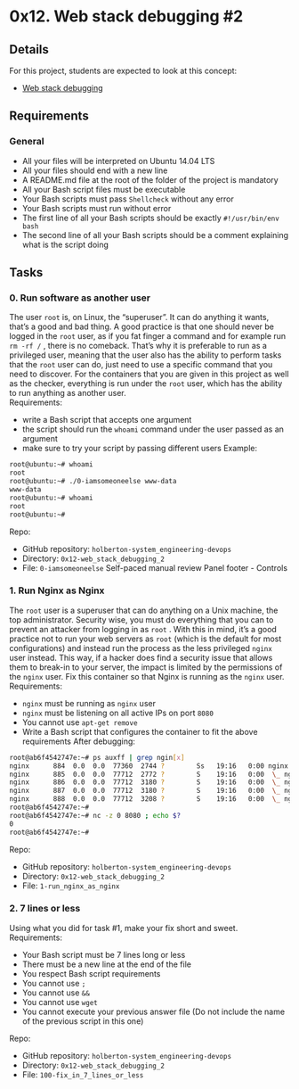 # 0x12. Web stack debugging #2
## Details
For this project, students are expected to look at this concept:
* [Web stack debugging](https://intranet.hbtn.io/concepts/68)

## Requirements
### General
* All your files will be interpreted on Ubuntu 14.04 LTS
* All your files should end with a new line
* A README.md file at the root of the folder of the project is mandatory
* All your Bash script files must be executable
* Your Bash scripts must pass  ` Shellcheck `  without any error
* Your Bash scripts must run without error
* The first line of all your Bash scripts should be exactly  ` #!/usr/bin/env bash `
* The second line of all your Bash scripts should be a comment explaining what is the script doing

## Tasks
### 0. Run software as another user

The user   ` root `   is, on Linux, the “superuser”. It can do anything it wants, that’s a good and bad thing. A good practice is that one should never be logged in the   ` root `   user, as if you fat finger a command and for example run   ` rm -rf / `  , there is no comeback. That’s why it is preferable to run as a privileged user, meaning that the user also has the ability to perform tasks that the   ` root `   user can do, just need to use a specific command that you need to discover.
For the containers that you are given in this project as well as the checker, everything is run under the   ` root `   user, which has the ability to run anything as another user.
<br>Requirements:
* write a Bash script that accepts one argument
* the script should run the  ` whoami `  command under the user passed as an argument
* make sure to try your script by passing different users
Example:
```bash
root@ubuntu:~# whoami
root
root@ubuntu:~# ./0-iamsomeoneelse www-data
www-data
root@ubuntu:~# whoami
root
root@ubuntu:~#
```
 Repo:
* GitHub repository:  ` holberton-system_engineering-devops `
* Directory:  ` 0x12-web_stack_debugging_2 `
* File:  ` 0-iamsomeoneelse `
 Self-paced manual review  Panel footer - Controls

### 1. Run Nginx as Nginx
The   ` root `   user is a superuser that can do anything on a Unix machine, the top administrator. Security wise, you must do everything that you can to prevent an attacker from logging in as   ` root `  . With this in mind, it’s a good practice not to run your web servers as   ` root `   (which is the default for most configurations) and instead run the process as the less privileged   ` nginx `   user instead. This way, if a hacker does find a security issue that allows them to break-in to your server, the impact is limited by the permissions of the   ` nginx `   user.
Fix this container so that Nginx is running as the   ` nginx `   user.
<br>Requirements:
*  ` nginx `  must be running as  ` nginx `  user
*  ` nginx `  must be listening on all active IPs on port  ` 8080 `
* You cannot use  ` apt-get remove `
* Write a Bash script that configures the container to fit the above requirements
After debugging:
```bash
root@ab6f4542747e:~# ps auxff | grep ngin[x]
nginx      884  0.0  0.0  77360  2744 ?        Ss   19:16   0:00 nginx: master process /usr/sbin/nginx
nginx      885  0.0  0.0  77712  2772 ?        S    19:16   0:00  \_ nginx: worker process
nginx      886  0.0  0.0  77712  3180 ?        S    19:16   0:00  \_ nginx: worker process
nginx      887  0.0  0.0  77712  3180 ?        S    19:16   0:00  \_ nginx: worker process
nginx      888  0.0  0.0  77712  3208 ?        S    19:16   0:00  \_ nginx: worker process
root@ab6f4542747e:~#
root@ab6f4542747e:~# nc -z 0 8080 ; echo $?
0
root@ab6f4542747e:~#
```
 Repo:
* GitHub repository:  ` holberton-system_engineering-devops `
* Directory:  ` 0x12-web_stack_debugging_2 `
* File:  ` 1-run_nginx_as_nginx `

### 2. 7 lines or less
Using what you did for task #1, make your fix short and sweet.
<br>Requirements:

* Your Bash script must be 7 lines long or less
* There must be a new line at the end of the file
* You respect Bash script requirements
* You cannot use ` ; `
* You cannot use ` && `
* You cannot use ` wget `
* You cannot execute your previous answer file (Do not include the name of the previous script in this one)

Repo:
* GitHub repository:  ` holberton-system_engineering-devops `
* Directory:  ` 0x12-web_stack_debugging_2 `
* File:  ` 100-fix_in_7_lines_or_less `
